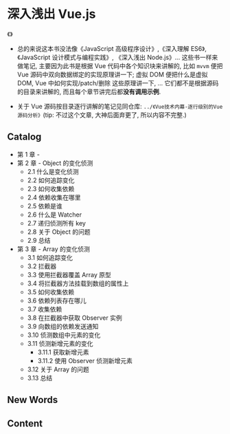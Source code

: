 # 深入浅出 Vue.js

《》

- 总的来说这本书没法像《JavaScript 高级程序设计》,《深入理解 ES6》,
 《JavaScript 设计模式与编程实践》, 《深入浅出 Node.js》...
  这些书一样来做笔记, 主要因为此书是根据 Vue 代码中各个知识块来讲解的,
  比如 `mvvm` 便把 Vue 源码中双向数据绑定的实现原理讲一下; 虚拟 DOM
  便把什么是虚拟 DOM, Vue 中如何实现/patch/删除 这些原理讲一下, ...
  它们都不是根据源码的目录来讲解的, 而且每个章节讲完后都**没有调用示例**.

- 关于 Vue 源码按目录逐行讲解的笔记见同仓库:
  `../《Vue技术内幕-逐行级别的Vue源码分析》`(tip: 不过这个文章,
  大神后面弃更了, 所以内容不完整.)



## Catalog
- 第 1 章 - 
- 第 2 章 - Object 的变化侦测
    + 2.1 什么是变化侦测
    + 2.2 如何追踪变化
    + 2.3 如何收集依赖
    + 2.4 依赖收集在哪里
    + 2.5 依赖是谁
    + 2.6 什么是 Watcher
    + 2.7 递归侦测所有 key
    + 2.8 关于 Object 的问题
    + 2.9 总结
- 第 3 章 - Array 的变化侦测
    + 3.1 如何追踪变化
    + 3.2 拦截器
    + 3.3 使用拦截器覆盖 Array 原型
    + 3.4 将拦截器方法挂载到数组的属性上
    + 3.5 如何收集依赖
    + 3.6 依赖列表存在哪儿
    + 3.7 收集依赖
    + 3.8 在拦截器中获取 Observer 实例
    + 3.9 向数组的依赖发送通知
    + 3.10 侦测数组中元素的变化
    + 3.11 侦测新增元素的变化
        + 3.11.1 获取新增元素
        + 3.11.2 使用 Observer 侦测新增元素
    + 3.12 关于 Array 的问题
    + 3.13 总结




## New Words




## Content 